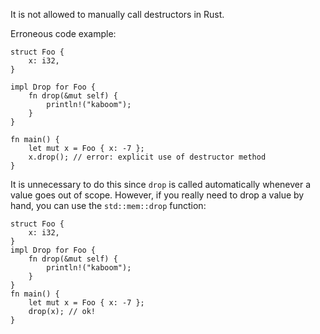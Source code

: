 It is not allowed to manually call destructors in Rust.

Erroneous code example:

```compile_fail,E0040
struct Foo {
    x: i32,
}

impl Drop for Foo {
    fn drop(&mut self) {
        println!("kaboom");
    }
}

fn main() {
    let mut x = Foo { x: -7 };
    x.drop(); // error: explicit use of destructor method
}
```

It is unnecessary to do this since `drop` is called automatically whenever a
value goes out of scope. However, if you really need to drop a value by hand,
you can use the `std::mem::drop` function:

```
struct Foo {
    x: i32,
}
impl Drop for Foo {
    fn drop(&mut self) {
        println!("kaboom");
    }
}
fn main() {
    let mut x = Foo { x: -7 };
    drop(x); // ok!
}
```
